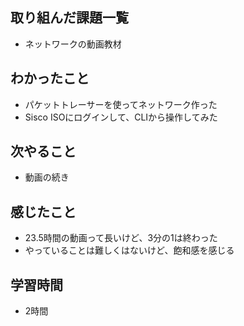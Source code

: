 ## 取り組んだ課題一覧
- ネットワークの動画教材

## わかったこと
- パケットトレーサーを使ってネットワーク作った
- Sisco ISOにログインして、CLIから操作してみた    

## 次やること
- 動画の続き

## 感じたこと
- 23.5時間の動画って長いけど、3分の1は終わった
- やっていることは難しくはないけど、飽和感を感じる

## 学習時間
- 2時間